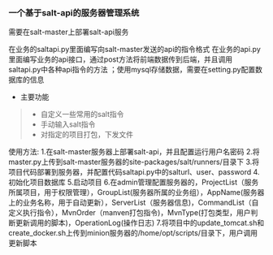 ### 一个基于salt-api的服务器管理系统

需要在salt-master上部署salt-api服务

在业务的saltapi.py里面编写向salt-master发送的api的指令格式
在业务的api.py里面编写业务的api接口，通过post方法将前端数据传到后端，并且调用saltapi.py中各种api指令的方法
；使用mysql存储数据，需要在setting.py配置数据库的信息

* 主要功能
>* 自定义一些常用的salt指令
>* 手动输入salt指令
>* 对指定的项目打包，下发文件

使用方法:
1.在salt-master服务器上部署salt-api，并且配置运行用户名密码
2.将master.py上传到salt-master服务器的site-packages/salt/runners/目录下
3.将项目代码部署到服务器，并配置代码saltapi.py中的salturl、user、password
4.初始化项目数据库
5.启动项目
6.在admin管理配置服务器的，ProjectList（服务所属项目，用于权限管理），GroupList(服务器所属的业务组），AppName(服务器上的业务名称，用于自动更新），ServerList（服务器信息)，CommandList（自定义执行指令），MvnOrder（manven打包指令)，MvnType(打包类型，用户判断更新调用的脚本)，OperationLog(操作日志)
7.将项目中的update_tomcat.sh和create_docker.sh上传到minion服务器的/home/opt/scripts/目录下，用户调用更新脚本

